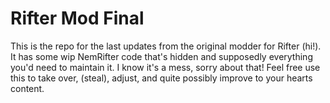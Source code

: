 # Rifter Mod Final
This is the repo for the last updates from the original modder for Rifter (hi!). It has some wip NemRifter code that's hidden and supposedly everything you'd need to maintain it. I know it's a mess, sorry about that! Feel free use this to take over, (steal), adjust, and quite possibly improve to your hearts content.